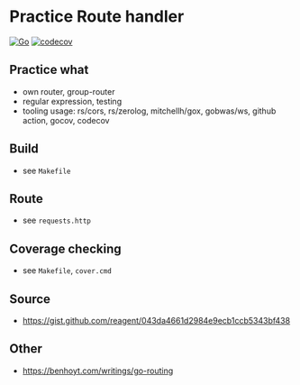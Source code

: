 # Practice Route handler

[![Go](https://github.com/practice-golang/router-practice/actions/workflows/go.yml/badge.svg)](https://github.com/practice-golang/router-practice/actions/workflows/go.yml)
[![codecov](https://codecov.io/gh/practice-golang/router-practice/branch/main/graph/badge.svg?token=MQKFGED93S)](https://codecov.io/gh/practice-golang/router-practice)

## Practice what
* own router, group-router
* regular expression, testing
* tooling usage: rs/cors, rs/zerolog, mitchellh/gox, gobwas/ws, github action, gocov, codecov

## Build
* see `Makefile`

## Route
* see `requests.http`

## Coverage checking
* see `Makefile`, `cover.cmd`

## Source
* https://gist.github.com/reagent/043da4661d2984e9ecb1ccb5343bf438

## Other
* https://benhoyt.com/writings/go-routing
